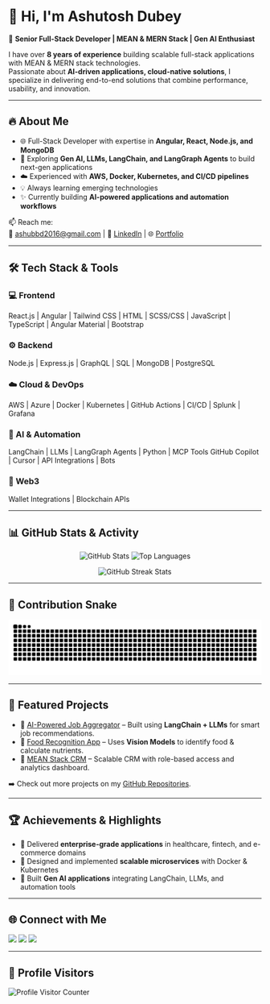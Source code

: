 # 👋 Hi, I'm Ashutosh Dubey

🚀 **Senior Full-Stack Developer | MEAN & MERN Stack | Gen AI Enthusiast**

I have over **8 years of experience** building scalable full-stack applications with MEAN & MERN stack technologies.  
Passionate about **AI-driven applications, cloud-native solutions**, I specialize in delivering end-to-end solutions that combine performance, usability, and innovation.  

---

## 🔥 About Me
- 🌐 Full-Stack Developer with expertise in **Angular, React, Node.js, and MongoDB**
- 🧠 Exploring **Gen AI, LLMs, LangChain, and LangGraph Agents** to build next-gen applications
- ☁️ Experienced with **AWS, Docker, Kubernetes, and CI/CD pipelines**
- 💡 Always learning emerging technologies
- ✨ Currently building **AI-powered applications and automation workflows**

📫 Reach me:  
📧 ashubbd2016@gmail.com | 💼 [LinkedIn](https://www.linkedin.com/in/ashutosh-dubey-44895a12b/) | 🌐 [Portfolio](https://your-portfolio.com)

---

## 🛠️ Tech Stack & Tools

### 💻 Frontend
React.js | Angular | Tailwind CSS | HTML | SCSS/CSS | JavaScript | TypeScript | Angular Material | Bootstrap

### ⚙️ Backend
Node.js | Express.js | GraphQL | SQL | MongoDB | PostgreSQL 

### ☁️ Cloud & DevOps
AWS | Azure | Docker | Kubernetes | GitHub Actions | CI/CD | Splunk | Grafana

### 🤖 AI & Automation
LangChain | LLMs | LangGraph Agents | Python | MCP Tools
GitHub Copilot | Cursor | API Integrations | Bots

### 🔗 Web3
Wallet Integrations | Blockchain APIs

---

## 📊 GitHub Stats & Activity

<p align="center">
  <img src="https://github-readme-stats.vercel.app/api?username=ashu000&show_icons=true&theme=tokyonight" alt="GitHub Stats" height="160"/>
  <img src="https://github-readme-stats.vercel.app/api/top-langs/?username=ashu000&layout=compact&theme=tokyonight" alt="Top Languages" height="160"/>
</p>

<p align="center">
  <img src="https://github-readme-streak-stats.herokuapp.com/?user=ashu000&theme=tokyonight" alt="GitHub Streak Stats" height="160"/>
</p>

---

## 🐍 Contribution Snake
<p align="center">
  <img src="https://github.com/ashu000/ashu000/blob/output/snake.svg" alt="snake animation"/>
</p>


---

## 🚀 Featured Projects

- 🔹 [AI-Powered Job Aggregator](https://github.com/your-repo) – Built using **LangChain + LLMs** for smart job recommendations.  
- 🔹 [Food Recognition App](https://github.com/your-repo) – Uses **Vision Models** to identify food & calculate nutrients.  
- 🔹 [MEAN Stack CRM](https://github.com/your-repo) – Scalable CRM with role-based access and analytics dashboard.  

➡️ Check out more projects on my [GitHub Repositories](https://github.com/ashu000?tab=repositories).

---

## 🏆 Achievements & Highlights
- 💼 Delivered **enterprise-grade applications** in healthcare, fintech, and e-commerce domains  
- 🧩 Designed and implemented **scalable microservices** with Docker & Kubernetes  
- 🤖 Built **Gen AI applications** integrating LangChain, LLMs, and automation tools  

---

## 🌐 Connect with Me
<p align="left">
  <a href="mailto:ashubbd2016@gmail.com"><img src="https://img.shields.io/badge/Email-D14836?style=for-the-badge&logo=gmail&logoColor=white"/></a>
  <a href="https://www.linkedin.com/in/ashutosh-dubey-44895a12b/"><img src="https://img.shields.io/badge/LinkedIn-0A66C2?style=for-the-badge&logo=linkedin&logoColor=white"/></a>
  <a href="https://your-portfolio.com"><img src="https://img.shields.io/badge/Portfolio-000000?style=for-the-badge&logo=firefox&logoColor=white"/></a>
</p>

---

## 👀 Profile Visitors
<p align="left">
  <img src="https://komarev.com/ghpvc/?username=ashu000&label=Profile%20Views&color=0e75b6&style=flat" alt="Profile Visitor Counter"/>
</p>
